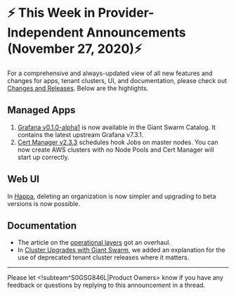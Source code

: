 # :zap: This Week in Provider-Independent Announcements (November 27, 2020):zap:

For a comprehensive and always-updated view of all new features and changes for apps, tenant clusters, UI, and documentation, please check out [Changes and Releases](https://docs.giantswarm.io/changes/). Below are the highlights.

## Managed Apps

1. [Grafana v0.1.0-alpha1](https://github.com/giantswarm/grafana-app) is now available in the Giant Swarm Catalog. It contains the latest upstream Grafana v7.3.1.
2. [Cert Manager v2.3.3](https://docs.giantswarm.io/changes/managed-apps/cert-manager-app/v2.3.3/) schedules hook Jobs on master nodes. You can now create AWS clusters with no Node Pools and Cert Manager will start up correctly.

## Web UI

In [Happa](https://docs.giantswarm.io/changes/web-ui/), deleting an organization is now simpler and upgrading to beta versions is now possible.

## Documentation

- The article on the [operational layers](https://docs.giantswarm.io/basics/giant-swarm-operational-layers/) got an overhaul.
- In [Cluster Upgrades with Giant Swarm](https://docs.giantswarm.io/reference/cluster-upgrades/), we added an explanation for the use of deprecated tenant cluster releases where it matters.

---
Please let <!subteam^S0GSG846L|Product Owners> know if you have any feedback or questions by replying to this announcement in a thread.
